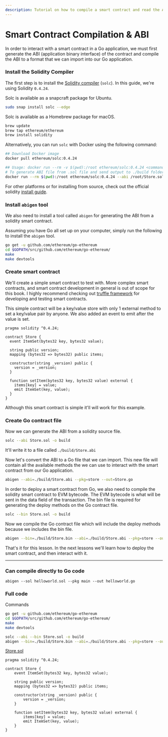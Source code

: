 ```yaml
---
description: Tutorial on how to compile a smart contract and read the ABI with Go.
---
```


# Smart Contract Compilation & ABI

In order to interact with a smart contract in a Go application, we must first generate the ABI (application binary interface) of the contract and compile the ABI to a format that we can import into our Go application.

### Install the Solidity Compiler

The first step is to install the [Solidity compiler](https://solidity.readthedocs.io/en/latest/installing-solidity.html) (`solc`). In this guide, we're using Solidity `0.4.24`.

Solc is available as a snapcraft package for Ubuntu.

```bash
sudo snap install solc --edge
```

Solc is available as a Homebrew package for macOS.

```bash
brew update
brew tap ethereum/ethereum
brew install solidity
```

Alternatively, you can run `solc` with Docker using the following command:

```bash
## Download Docker image
docker pull ethereum/solc:0.4.24

## Usage: docker run --rm -v $(pwd):/root ethereum/solc:0.4.24 <command_here>
# To generate ABI file from .sol file and send output to ./build folder
docker run --rm $(pwd):/root ethereum/solc:0.4.24 --abi /root/Store.solc -o /root/build
```

For other platforms or for installing from source, check out the official solidity [install guide](https://solidity.readthedocs.io/en/latest/installing-solidity.html#building-from-source).

### Install `abigen` tool

We also need to install a tool called `abigen` for generating the ABI from a solidity smart contract.

Assuming you have Go all set up on your computer, simply run the following to install the `abigen` tool.

```bash
go get -u github.com/ethereum/go-ethereum
cd $GOPATH/src/github.com/ethereum/go-ethereum/
make
make devtools
```
### Create smart contract

We'll create a simple smart contract to test with. More complex smart contracts, and smart contract development in general is out of scope for this book. I highly recommend checking out [truffle framework](http://truffleframework.com/) for developing and testing smart contracts.

This simple contract will be a key/value store with only 1 external method to set a key/value pair by anyone. We also added an event to emit after the value is set.

```solidity
pragma solidity ^0.4.24;

contract Store {
  event ItemSet(bytes32 key, bytes32 value);

  string public version;
  mapping (bytes32 => bytes32) public items;

  constructor(string _version) public {
    version = _version;
  }

  function setItem(bytes32 key, bytes32 value) external {
    items[key] = value;
    emit ItemSet(key, value);
  }
}
```

Although this smart contract is simple it'll will work for this example.

### Create Go contract file

Now we can generate the ABI from a solidity source file.

```bash
solc --abi Store.sol -o build
```

It'll write it to a file called `./build/Store.abi`

Now let's convert the ABI to a Go file that we can import. This new file will contain all the available methods the we can use to interact with the smart contract from our Go application.

```bash
abigen --abi=./build/Store.abi --pkg=store --out=Store.go
```

In order to deploy a smart contract from Go, we also need to compile the solidity smart contract to EVM bytecode. The EVM bytecode is what will be sent in the data field of the transaction. The bin file is required for generating the deploy methods on the Go contract file.

```bash
solc --bin Store.sol -o build
```

Now we compile the Go contract file which will include the deploy methods because we includes the bin file.

```bash
abigen --bin=./build/Store.bin --abi=./build/Store.abi --pkg=store --out=Store.go
```

That's it for this lesson. In the next lessons we'll learn how to deploy the smart contract, and then interact with it.

---

### Can compile directly to Go code

`abigen --sol helloworld.sol --pkg main --out helloworld.go`

### Full code

Commands

```bash
go get -u github.com/ethereum/go-ethereum
cd $GOPATH/src/github.com/ethereum/go-ethereum/
make
make devtools

solc --abi --bin Store.sol -o build
abigen --bin=./build/Store.bin --abi=./build/Store.abi --pkg=store --out=Store.go
```

[Store.sol](https://github.com/miguelmota/ethereum-development-with-go-book/blob/master/code/contracts/Store.sol)

```solidity
pragma solidity ^0.4.24;

contract Store {
    event ItemSet(bytes32 key, bytes32 value);

    string public version;
    mapping (bytes32 => bytes32) public items;

    constructor(string _version) public {
        version = _version;
    }

    function setItem(bytes32 key, bytes32 value) external {
        items[key] = value;
        emit ItemSet(key, value);
    }
}
```
